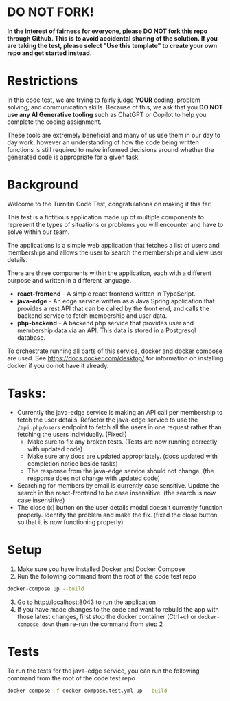# DO NOT FORK!
**In the interest of fairness for everyone, please DO NOT fork this repo through Github. This is to avoid accidental sharing of the solution. If you are taking the test, please select "Use this template" to create your own repo and get started instead.**

# Restrictions
In this code test, we are trying to fairly judge **YOUR** coding, problem solving, and communication skills. Because of this, we ask that you **DO NOT use any AI Generative tooling** such as ChatGPT or Copilot to help you complete the coding assignment.

These tools are extremely beneficial and many of us use them in our day to day work, however an understanding of how the code being written functions is still required to make informed decisions around whether the generated code is appropriate for a given task.

# Background
Welcome to the Turnitin Code Test, congratulations on making it this far!

This test is a fictitious application made up of multiple components to represent the types of situations or problems you will encounter and have to solve within our team.

The applications is a simple web application that fetches a list of users and memberships and allows the user to search the memberships and view user details.

There are three components within the application, each with a different purpose and written in a different language.
* **react-frontend** - A simple react frontend written in TypeScript.
* **java-edge** - An edge service written as a Java Spring application that provides a rest API that can be called by the front end, and calls the backend service to fetch membership and user data.
* **php-backend** - A backend php service that provides user and membership data via an API. This data is stored in a Postgresql database.

To orchestrate running all parts of this service, docker and docker compose are used. See https://docs.docker.com/desktop/ for information on installing docker if you do not have it already.

# Tasks:
* Currently the java-edge service is making an API call per membership to fetch the user details. Refactor the java-edge service to use the `/api.php/users` endpoint to fetch all the users in one request rather than fetching the users individually. (Fixed!)
  * Make sure to fix any broken tests. (Tests are now running correctly with updated code)
  * Make sure any docs are updated appropriately. (docs updated with completion notice beside tasks)
  * The response from the java-edge service should not change. (the response does not change with updated code)
* Searching for members by email is currently case sensitive. Update the search in the react-frontend to be case insensitive. (the search is now case insensitive)
* The close (x) button on the user details modal doesn't currently function properly. Identify the problem and make the fix. (fixed the close button so that it is now functioning properly)

# Setup

1. Make sure you have installed Docker and Docker Compose
2. Run the following command from the root of the code test repo
```bash
docker-compose up --build
```
3. Go to http://localhost:8043 to run the application
4. If you have made changes to the code and want to rebuild the app with those latest changes, first stop the docker container (Ctrl+c) or `docker-compose down` then re-run the command from step 2

# Tests

To run the tests for the java-edge service, you can run the following command from the root of the code test repo
```bash
docker-compose -f docker-compose.test.yml up --build
```
